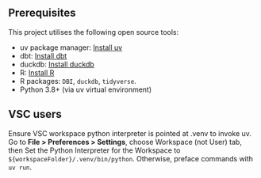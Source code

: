 ## Prerequisites

This project utilises the following open source tools:

- uv package manager: [Install uv](https://uv.run/docs/getting-started/installation)
- dbt: [Install dbt](https://docs.getdbt.com/dbt-cli/install)
- duckdb: [Install duckdb](https://duckdb.org/docs/installation)
- R: [Install R](https://cran.r-project.org/mirrors.html)
- R packages: `DBI`, `duckdb`, `tidyverse`.
- Python 3.8+ (via uv virtual environment)

## VSC users

Ensure VSC workspace python interpreter is pointed at .venv to invoke uv. Go to **File > Preferences > Settings**, choose Workspace (not User) tab, then Set the Python Interpreter for the Workspace to `${workspaceFolder}/.venv/bin/python`. Otherwise, preface commands with `uv run`.